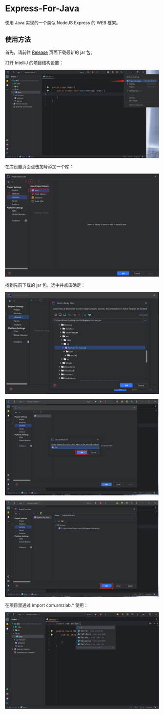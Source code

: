 # Express-For-Java

使用 Java 实现的一个类似 NodeJS Express 的 WEB 框架。

## 使用方法

首先，请前往 [Release](https://github.com/AmzGrainRain/Express-For-Java/releases) 页面下载最新的 jar 包。

打开 IntelliJ 的项目结构设置：

![](./img/1.png)

在库设置页面点击加号添加一个库：

![](./img/2.png)

找到先前下载的 jar 包，选中并点击确定：

![](./img/3.png)

![](./img/4.png)

![](./img/5.png)

在项目里通过 import com.amzlab.* 使用：

![](./img/6.png)